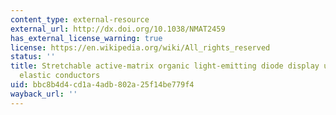 ```yaml
---
content_type: external-resource
external_url: http://dx.doi.org/10.1038/NMAT2459
has_external_license_warning: true
license: https://en.wikipedia.org/wiki/All_rights_reserved
status: ''
title: Stretchable active-matrix organic light-emitting diode display using printable
  elastic conductors
uid: bbc8b4d4-cd1a-4adb-802a-25f14be779f4
wayback_url: ''
---
```

